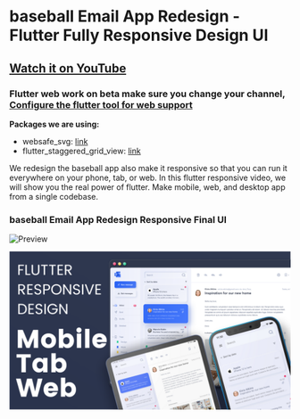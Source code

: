 # baseball Email App Redesign - Flutter Fully Responsive Design UI

## [Watch it on YouTube](https://youtu.be/0mp-Ok00WZE)


 ### Flutter web work on beta make sure you change your channel, [Configure the flutter tool for web support](https://flutter.dev/docs/get-started/web)

**Packages we are using:**

- websafe_svg: [link](https://pub.dev/packages/websafe_svg)
- flutter_staggered_grid_view: [link](https://pub.dev/packages/flutter_staggered_grid_view)

We redesign the baseball app also make it responsive so that you can run it everywhere on your phone, tab, or web. In this flutter responsive video, we will show you the real power of flutter. Make mobile, web, and desktop app from a single codebase.

### baseball Email App Redesign Responsive Final UI

![Preview](/gif.gif)

![App UI](/ui.png)
